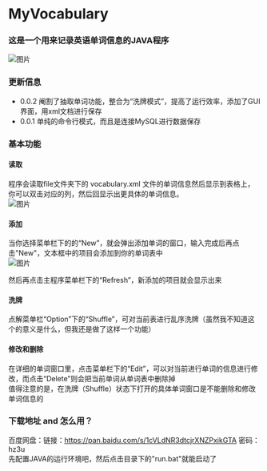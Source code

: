 # MyVocabulary

### 这是一个用来记录英语单词信息的JAVA程序  
![图片](http://pic.yupoo.com/sinaweibo4907754196_v/e364ee9a/23b024e2.png)  

### 更新信息
- 0.0.2 阉割了抽取单词功能，整合为“洗牌模式”，提高了运行效率，添加了GUI界面，用xml文档进行保存  
- 0.0.1 单纯的命令行模式，而且是连接MySQL进行数据保存  

### 基本功能
#### 读取
程序会读取file文件夹下的 vocabulary.xml 文件的单词信息然后显示到表格上，你可以双击对应的列，然后回显示出更具体的单词信息。  
![图片](http://pic.yupoo.com/sinaweibo4907754196_v/f67e115b/a0eedb0f.png)  

#### 添加
当你选择菜单栏下的的“New”，就会弹出添加单词的窗口，输入完成后再点击"New"，文本框中的项目会添加到你的单词表中  
![图片](http://pic.yupoo.com/sinaweibo4907754196_v/0b7f3388/49554fea.png)  

然后再点击主程序菜单栏下的“Refresh”，新添加的项目就会显示出来  

#### 洗牌
点解菜单栏“Option”下的“Shuffle”，可对当前表进行乱序洗牌（虽然我不知道这个的意义是什么，但我还是做了这样一个功能）  

#### 修改和删除
在详细的单词窗口里，点击菜单栏下的“Edit”，可以对当前进行单词的信息进行修改，而点击“Delete”则会把当前单词从单词表中删除掉  
值得注意的是，在洗牌（Shuffle）状态下打开的具体单词窗口是不能删除和修改单词信息的  

### 下载地址 and 怎么用？
百度网盘：链接：https://pan.baidu.com/s/1cVLdNR3dtcjrXNZPxikGTA 密码：hz3u  
先配置JAVA的运行环境吧，然后点击目录下的"run.bat"就能启动了  
